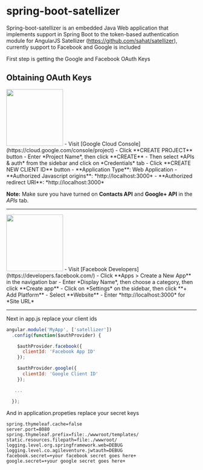 # spring-boot-satellizer
Spring-boot-satellizer is an embedded Java Web application that implements support in Spring Boot to the token-based authentication module for AngularJS Satellizer (https://github.com/sahat/satellizer), currently support to Facebook and Google is included

First step is getting the Google and Facebook OAuth Keys


## Obtaining OAuth Keys



<img src="http://images.google.com/intl/en_ALL/images/srpr/logo6w.png" width="150">
- Visit [Google Cloud Console](https://cloud.google.com/console/project)
- Click **CREATE PROJECT** button
- Enter *Project Name*, then click **CREATE**
- Then select *APIs & auth* from the sidebar and click on *Credentials* tab
- Click **CREATE NEW CLIENT ID** button
 - **Application Type**: Web Application
 - **Authorized Javascript origins**: *http://localhost:3000*
 - **Authorized redirect URI**: *http://localhost:3000*

**Note:** Make sure you have turned on **Contacts API** and **Google+ API** in the *APIs* tab.

<hr>

<img src="http://www.doit.ba/img/facebook.jpg" width="150">
- Visit [Facebook Developers](https://developers.facebook.com/)
- Click **Apps > Create a New App** in the navigation bar
- Enter *Display Name*, then choose a category, then click **Create app**
- Click on *Settings* on the sidebar, then click **+ Add Platform**
- Select **Website**
- Enter *http://localhost:3000* for *Site URL*

<hr>

Next in  app.js replace your client ids

```js
angular.module('MyApp', ['satellizer'])
  .config(function($authProvider) {

    $authProvider.facebook({
      clientId: 'Facebook App ID'
    });

    $authProvider.google({
      clientId: 'Google Client ID'
    });

   ...

  });
```

And in  application.propeties replace your secret keys
```
spring.thymeleaf.cache=false
server.port=8080
spring.thymeleaf.prefix=file:./wwwroot/templates/
static.resources.filepath=file:./wwwroot/
logging.level.org.springframework.web=DEBUG
logging.level.co.agileventure.jwtauth=DEBUG
facebook.secret=+your facebook secret goes here+
google.secret=+your google secret goes here+
```
